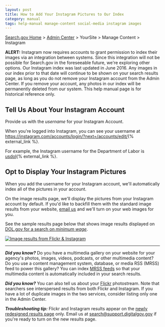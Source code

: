 ```yaml
---
layout: post
title: How to Add Your Instagram Pictures to Our Index
category: manual
tags: help-manual manage-content social-media instagram images
---
```


[Search.gov Home](https://search.gov/index.html) > [Admin Center](https://search.usa.gov/sites/) > YourSite > Manage Content > Instagram

**ALERT:**  Instagram now requires accounts to grant permission to index their images via an integration between systems. Since this integration will not be possible for Search.gov in the foreseeable future, we're exploring other options. Our Instagram index was last updated in June 2016. Any images in our index prior to that date will continue to be shown on your search results page, as long as you do not remove your Instagram account from the Admin Center. If you remove your account, any photos in our index will be permanently deleted from our system. This help manual page is for historical reference only. 

## Tell Us About Your Instagram Account

Provide us with the *username* for your Instagram Account.

When you're logged into Instagram, you can see your username at <https://instagram.com/accounts/login/?next=/accounts/edit/>{% external_link %}.

For example, the Instagram username for the Department of Labor is [usdol](https://instagram.com/usdol/){% external_link %}.

## Opt to Display Your Instagram Pictures

When you add the username for your Instagram account, we'll automatically index all of the pictures in your account.

On the image results page, we'll display the pictures from your Instagram account by default. If you'd like to backfill them with the standard image results from your website, [email us](mailto:search@support.digitalgov.gov) and we'll turn on your web images for you.

See the sample results page below that shows image results displayed on [DOL.gov for a search on *minimum wage*](http://search.usa.gov/search/images?affiliate=u.s.departmentoflabor&query=minimum+wage).

[![Image results from Flickr & Instagram](https://d3qcdigd1fhos0.cloudfront.net/blog/img/social-media-instagram.png "Image results from Flickr & Instagram")](http://search.usa.gov/search/images?affiliate=u.s.departmentoflabor&query=minimum+wage)

---

***Did you know?*** Do you have a multimedia gallery on your website for your agency's photos, images, videos, podcasts, or other multimedia content? Do you use a content management system, database, or media RSS (MRSS) feed to power this gallery? You can index [MRSS feeds](https://search.gov/manual/rss.html) so that your multimedia content is automatically included in your search results.

***Did you know?*** You can also tell us about your [Flickr](https://search.gov/manual/flickr.html) photostream. Note that searchers see interspersed results from both Flickr and Instagram. If you have a lot of duplicate images in the two services, consider listing only one in the Admin Center.

***Troubleshooting tip:*** Flickr and Instagram results appear on the [newly redesigned results page](https://search.gov/blog/serp-redesign.html) only. Email us at <search@support.digitalgov.gov> if you're ready to turn on the new results page.
